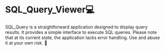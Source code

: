 # SQL_Query_Viewer💻

SQL_Query is a straightforward application designed to display query results. It provides a simple interface to execute SQL queries. Please note that at its current state, the application lacks error handling. Use and abuse it at your own risk. 🚨